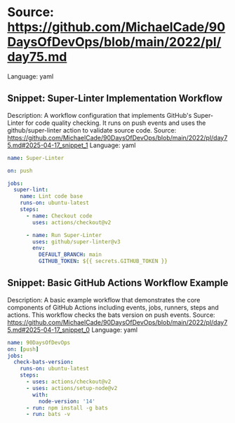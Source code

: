 # Source: https://github.com/MichaelCade/90DaysOfDevOps/blob/main/2022/pl/day75.md
Language: yaml

## Snippet: Super-Linter Implementation Workflow
Description: A workflow configuration that implements GitHub's Super-Linter for code quality checking. It runs on push events and uses the github/super-linter action to validate source code.
Source: https://github.com/MichaelCade/90DaysOfDevOps/blob/main/2022/pl/day75.md#2025-04-17_snippet_1
Language: yaml

```yaml
name: Super-Linter

on: push

jobs:
  super-lint:
    name: Lint code base
    runs-on: ubuntu-latest
    steps:
      - name: Checkout code
        uses: actions/checkout@v2

      - name: Run Super-Linter
        uses: github/super-linter@v3
        env:
          DEFAULT_BRANCH: main
          GITHUB_TOKEN: ${{ secrets.GITHUB_TOKEN }}
```

## Snippet: Basic GitHub Actions Workflow Example
Description: A basic example workflow that demonstrates the core components of GitHub Actions including events, jobs, runners, steps and actions. This workflow checks the bats version on push events.
Source: https://github.com/MichaelCade/90DaysOfDevOps/blob/main/2022/pl/day75.md#2025-04-17_snippet_0
Language: yaml

```yaml
name: 90DaysOfDevOps
on: [push]
jobs:
  check-bats-version:
    runs-on: ubuntu-latest
    steps:
      - uses: actions/checkout@v2
      - uses: actions/setup-node@v2
        with:
          node-version: '14'
      - run: npm install -g bats
      - run: bats -v
```